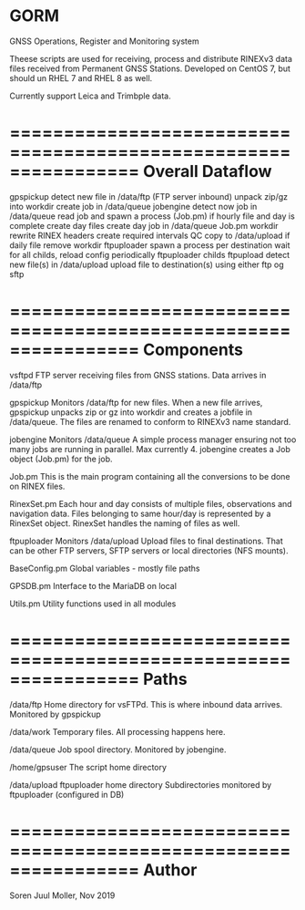 # GORM
GNSS Operations, Register and Monitoring system

Theese scripts are used for receiving, process and distribute RINEXv3
data files received from Permanent GNSS Stations.
Developed on CentOS 7, but should un RHEL 7 and RHEL 8 as well.

Currently support Leica and Trimbple data.

================================================================
Overall Dataflow
================================================================
  gpspickup detect new file in /data/ftp (FTP server inbound)
    unpack zip/gz into workdir
    create job in /data/queue
  jobengine detect now job in /data/queue
    read job and spawn a process (Job.pm)
    if hourly file and day is complete
      create day files
      create day job in /data/queue
  Job.pm workdir
    rewrite RINEX headers
    create required intervals
    QC
    copy to /data/upload
    if daily file
      remove workdir
  ftpuploader
    spawn a process per destination
    wait for all childs, reload config periodically
    ftpuploader childs
      ftpupload detect new file(s) in /data/upload
      upload file to destination(s) using either ftp og sftp


================================================================
Components
================================================================
vsftpd
  FTP server receiving files from GNSS stations.
  Data arrives in /data/ftp

gpspickup
  Monitors /data/ftp for new files.
  When a new file arrives, gpspickup unpacks zip or gz into workdir
  and creates a jobfile in /data/queue. The files are renamed
  to conform to RINEXv3 name standard.

jobengine
  Monitors /data/queue
  A simple process manager ensuring not too many jobs are running in parallel. Max currently 4.
  jobengine creates a Job object (Job.pm) for the job.

Job.pm
  This is the main program containing all the conversions to be done
  on RINEX files.

RinexSet.pm
  Each hour and day consists of multiple files, observations and navigation data.
  Files belonging to same hour/day is represented by a RinexSet object.
  RinexSet handles the naming of files as well.

ftpuploader
  Monitors /data/upload
  Upload files to final destinations. That can be other FTP servers, SFTP servers
  or local directories (NFS mounts).

BaseConfig.pm
  Global variables - mostly file paths

GPSDB.pm
  Interface to the MariaDB on local

Utils.pm
  Utility functions used in all modules


================================================================
Paths
================================================================
/data/ftp
  Home directory for vsFTPd.
  This is where inbound data arrives.
  Monitored by gpspickup

/data/work
  Temporary files. All processing happens here.

/data/queue
  Job spool directory.
  Monitored by jobengine.

/home/gpsuser
  The script home directory

/data/upload
  ftpuploader home directory
  Subdirectories monitored by ftpuploader (configured in DB)

================================================================
Author
================================================================
Soren Juul Moller, Nov 2019
